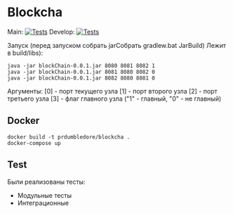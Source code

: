 # Blockcha

Main:
[![Tests](https://github.com/prdumbledore/blockcha/actions/workflows/gradle-tests.yml/badge.svg?branch=main)](https://github.com/prdumbledore/blockcha/actions/workflows/gradle-tests.yml)
Develop:
[![Tests](https://github.com/prdumbledore/blockcha/actions/workflows/gradle-tests.yml/badge.svg?branch=dev)](https://github.com/prdumbledore/blockcha/actions/workflows/gradle-tests.yml)

Запуск (перед запуском собрать jarСобрать gradlew.bat JarBuild)
Лежит в build/libs):
```
java -jar blockChain-0.0.1.jar 8080 8081 8082 1
java -jar blockChain-0.0.1.jar 8081 8080 8082 0
java -jar blockChain-0.0.1.jar 8082 8080 8081 0
```
Аргументы:
[0] - порт текущего узла
[1] - порт второго узла
[2] - порт третьего узла
[3] - флаг главного узла ("1" - главный, "0" - не главный)

## Docker
```
docker build -t prdumbledore/blockcha .
docker-compose up
```

## Test

Были реализованы тесты:

- Модульные тесты
- Интеграционные